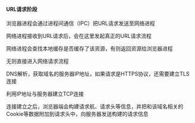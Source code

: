 

#### URL请求阶段

浏览器进程会通过进程间通信（IPC）把URL请求发送至网络进程

网络进程接收到URL请求后，会在这里发起真正的URL请求流程

网络进程会查找本地缓存是否缓存了该资源，有则返回资源给浏览器进程

无则直接进入网络请求流程

DNS解析，获取域名的服务器IP地址，如果请求是HTTPS协议，还需要建立TLS连接

利用IP地址与服务器建立TCP连接

连接建立之后，浏览器端会构建请求航、请求头等信息，并把和该域名相关的Cookie等数据附加到请求头中，向服务器发送构建的请求信息